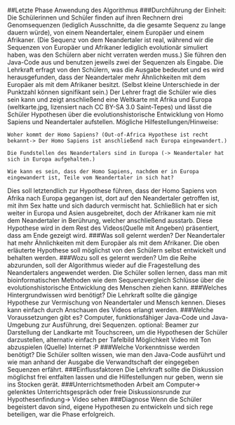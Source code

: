 ##Letzte Phase Anwendung des Algorithmus
###Durchführung der Einheit:
Die  Schülerinnen und Schüler finden auf ihren Rechnern drei Genomsequenzen  (lediglich Ausschnitte, da die gesamte Sequenz zu lange dauern würde),  von einem Neandertaler, einem Europäer und einem Afrikaner. (Die Sequenz  von dem Neandertaler ist real, während wir die Sequenzen von Europäer  und Afrikaner lediglich evolutionär simuliert haben, was den Schülern  aber nicht verraten werden muss.)
Sie führen den Java-Code aus und benutzen jeweils zwei der Sequenzen als Eingabe.
Die  Lehrkraft erfragt von den Schülern, was die Ausgabe bedeutet und es  wird herausgefunden, dass der Neandertaler mehr Ähnlichkeiten mit dem  Europäer als mit dem Afrikaner besitzt. (Selbst kleine Unterschiede in  der Punktzahl können signifikant sein.)
Der  Lehrer fragt die Schüler wie dies sein kann und zeigt anschließend eine  Weltkarte mit Afrika und Europa (weltkarte.jpg, lizensiert nach CC BY-SA 3.0 Saint-Tepes) und lässt die Schüler Hypothesen über  die evolutionshistorische Entwicklung von Homo Sapiens und  Neandertaler aufstellen.
Mögliche Hilfestellungen/Hinweise: 

    Woher kommt der Homo Sapiens? (Out-of-Africa Hypothese ist recht bekannt-> Der Homo Sapiens ist anschließend nach Europa eingewandert.) 

    Die Fundstellen des Neandertalers sind in Europa (-> Neandertaler hat sich in Europa aufgehalten.)

    Wie kann es sein, dass der Homo Sapiens, nachdem er in Europa eingewandert ist, Teile vom Neandertaler in sich hat?

Dies soll letztendlich zur Hypothese führen, dass der Homo Sapiens von Afrika nach Europa gegangen ist, dort auf den Neandertaler getroffen ist, mit ihm Sex hatte und sich dadurch vermischt hat. Schließlich hat er sich weiter in Europa und Asien ausgebreitet, doch der Afrikaner kam nie mit dem Neandertaler in Berührung, welcher anschließend ausstarb.
Diese Hypothese wird in dem Rest des Videos(Quelle mit Angeben) präsentiert, dass am Ende gezeigt wird.
###Was soll gelernt werden?
Der Neandertaler hat mehr Ähnlichkeiten mit dem Europäer als mit dem Afrikaner.
Die oben erläuterte Hypothese soll möglichst von den Schülern selbst entwickelt und behalten werden.
###Wozu soll es gelernt werden?
Um die Reihe abzurunden, soll der Algorithmus wieder auf die Fragestellung des Neandertalers angewendet werden. Die Schüler sollen lernen, dass man mit bioinformatischen Methoden wie dem Sequenzvergleich Schlüsse über die evolutionshistorische Entwicklung des Menschen ziehen kann.
###Welches Hintergrundwissen wird benötigt?
Die Lehrkraft sollte die gängige Hypothese zur Vermischung von Neandertaler und Mensch kennen. Dieses kann einfach durch Anschauen des Videos erlangt werden.
###Welche Voraussetzungen gibt es?
Computer, funktionsfähiger Java-Code und Java-Umgebung zur Ausführung, drei Sequenzen.
optional: Beamer zur Darstellung der Landkarte mit Touchscreen, um die Hypothesen der Schüler darzustellen, alternativ einfach per Tafelbild
Möglichkeit Video mit Ton abzuspielen (Quelle)
Internet :P
###Welche Vorkenntnisse werden benötigt?
Die Schüler sollten wissen, wie man den Java-Code ausführt und wie man anhand der Ausgabe die Verwandtschaft der eingegeben Sequenzen erfährt.
###Einflussfaktoren
Die Lehrkraft sollte die Diskussion möglichst frei entfalten lassen und die Hilfestellungen nur geben, wenn sie ins Stocken gerät.
###Unterrichtsmethoden
Arbeit am Computer-> gelenktes Unterrichtsgespräch oder freie Diskussionsrunde zur Hypothesenfindung-> Video sehen
###Diagnose
Wenn die Schüler begeistert davon sind, eigene Hypothesen zu entwickeln und sich rege beteiligen, war die Phase erfolgreich.
